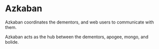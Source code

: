Azkaban
=======

Azkaban coordinates the dementors, and web users to communicate with them.

Azkaban acts as the hub between the dementors, apogee, mongo, and bolide.

